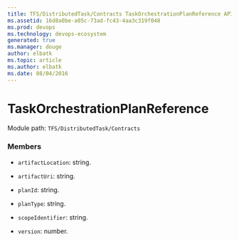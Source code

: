 ```yaml
---
title: TFS/DistributedTask/Contracts TaskOrchestrationPlanReference API | Extensions for Azure DevOps Services
ms.assetid: 16d8a0be-a05c-73ad-fc43-4aa3c319f048
ms.prod: devops
ms.technology: devops-ecosystem
generated: true
ms.manager: douge
author: elbatk
ms.topic: article
ms.author: elbatk
ms.date: 08/04/2016
---
```


# TaskOrchestrationPlanReference

Module path: `TFS/DistributedTask/Contracts`


### Members

* `artifactLocation`: string. 

* `artifactUri`: string. 

* `planId`: string. 

* `planType`: string. 

* `scopeIdentifier`: string. 

* `version`: number. 

